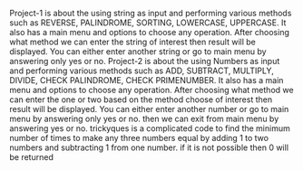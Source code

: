 Project-1 is about the using string as input and performing various methods such as REVERSE, PALINDROME, SORTING, LOWERCASE, UPPERCASE. It also has a main menu and options to choose any operation.  After choosing what method we can enter the string of interest then result will be displayed.  You can either enter another string or go to main menu by answering only yes or no.
Project-2 is about the using Numbers as input and performing various methods such as ADD, SUBTRACT, MULTIPLY, DIVIDE, CHECK PALINDROME, CHECK PRIMENUMBER. It also has a main menu and options to choose any operation.  After choosing what method we can enter the one or two based on the method choose of interest then result will be displayed.  You can either enter another number or go to main menu by answering only yes or no. then we can exit from main menu by answering yes or no.
trickyques is a complicated code to find the minimum number of times to make any three numbers equal by adding 1 to two numbers and subtracting 1 from one number.  if it is not possible then 0 will be returned
